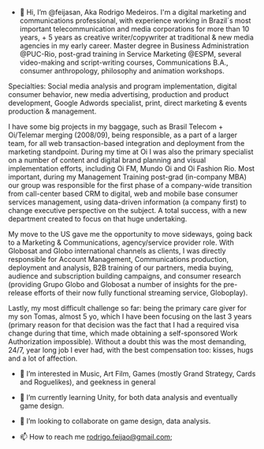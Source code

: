 - 👋 Hi, I’m @feijasan, Aka Rodrigo Medeiros. I'm a digital marketing and communications professional, with experience working in Brazil´s most important telecommunication and media corporations for more than 10 years, + 5 years as creative writer/copywriter at traditional & new media agencies in my early career. Master degree in Business Administration @PUC-Rio, post-grad training in Service Marketing @ESPM, several video-making and script-writing courses, Communications B.A., consumer anthropology, philosophy and animation workshops.

Specialties: Social media analysis and program implementation, digital consumer behavior, new media advertising, production and product development, Google Adwords specialist, print, direct marketing & events production & management.

I have some big projects in my baggage, such as Brasil Telecom + Oi/Telemar merging (2008/09), being responsible, as a part of a larger team, for all web transaction-based integration and deployment from the marketing standpoint. During my time at Oi I was also the primary specialist on a number of content and digital brand planning and visual implementation efforts, including Oi FM, Mundo Oi and Oi Fashion Rio. Most important, during my Management Training post-grad (in-company MBA) our group was responsible for the first phase of a company-wide transition from call-center based CRM to digital, web and mobile base consumer services management, using data-driven information (a company first) to change executive perspective on the subject. A total success, with a new department created to focus on that huge undertaking.

My move to the US gave me the opportunity to move sideways, going back to a Marketing & Communications, agency/service provider role. With Globosat and Globo international channels as clients, I was directly responsible for Account Management, Communications production, deployment and analysis, B2B training of our partners, media buying, audience and subscription building campaigns, and consumer research (providing Grupo Globo and Globosat a number of insights for the pre-release efforts of their now fully functional streaming service, Globoplay).

Lastly, my most difficult challenge so far: being the primary care giver for my son Tomas, almost 5 yo, which I have been focusing on the last 3 years (primary reason for that decision was the fact that I had a required visa change during that time, which made obtaining a self-sponsored Work Authorization impossible). Without a doubt this was the most demanding, 24/7, year long job I ever had, with the best compensation too: kisses, hugs and a lot of affection.
  
- 👀 I’m interested in Music, Art Film, Games (mostly Grand Strategy, Cards and Roguelikes), and geekness in general

- 🌱 I’m currently learning Unity, for both data analysis and eventually game design.

- 💞️ I’m looking to collaborate on game design, data analysis.

- 📫 How to reach me rodrigo.feijao@gmail.com; 

<!---
feijasan/feijasan is a ✨ special ✨ repository because its `README.md` (this file) appears on your GitHub profile.
You can click the Preview link to take a look at your changes.
--->
